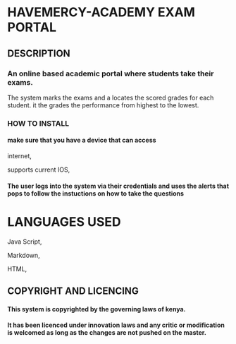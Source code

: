 # HAVEMERCY-ACADEMY EXAM PORTAL
## DESCRIPTION
### An online based academic portal where students take their exams. 
The system marks the exams and a locates the scored grades for each student.
it the grades the performance from highest to the lowest.

### HOW TO INSTALL
 #### make sure that you have a device that can access 
 internet,

 supports current IOS,

 #### The user logs  into the system via their credentials and uses the alerts that pops to follow the instuctions on how to take the questions

# LANGUAGES USED
Java Script,

Markdown,

HTML,

## COPYRIGHT AND LICENCING
#### This system is copyrighted by the governing laws of kenya.
#### It has been licenced under innovation laws and any critic or modification is welcomed as long as the changes are not pushed on the master.

